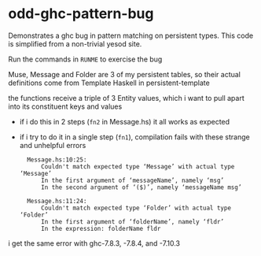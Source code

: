 # odd-ghc-pattern-bug
Demonstrates a ghc bug in pattern matching on persistent types. This code is
simplified from a non-trivial yesod site.

Run the commands in `RUNME` to exercise the bug

Muse, Message and Folder are 3 of my persistent tables, so their actual
definitions come from Template Haskell in persistent-template

the functions receive a triple of 3 Entity values, which i want to pull apart
into its constituent keys and values

* if i do this in 2 steps (`fn2` in Message.hs) it all works as expected
* if i try to do it in a single step (`fn1`), compilation fails with these
  strange and unhelpful errors

        Message.hs:10:25:
            Couldn't match expected type ‘Message’ with actual type ‘Message’
            In the first argument of ‘messageName’, namely ‘msg’
            In the second argument of ‘($)’, namely ‘messageName msg’

        Message.hs:11:24:
            Couldn't match expected type ‘Folder’ with actual type ‘Folder’
            In the first argument of ‘folderName’, namely ‘fldr’
            In the expression: folderName fldr

i get the same error with ghc-7.8.3, -7.8.4, and -7.10.3
